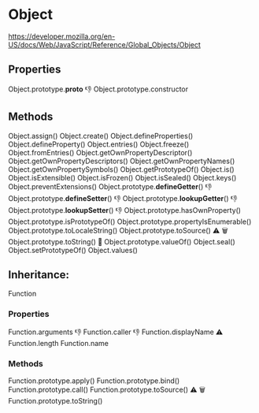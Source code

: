# Object

https://developer.mozilla.org/en-US/docs/Web/JavaScript/Reference/Global_Objects/Object

## Properties
  Object.prototype.__proto__ 👎
  Object.prototype.constructor

## Methods
  Object.assign()
  Object.create()
  Object.defineProperties()
  Object.defineProperty()
  Object.entries()
  Object.freeze()
  Object.fromEntries()
  Object.getOwnPropertyDescriptor()
  Object.getOwnPropertyDescriptors()
  Object.getOwnPropertyNames()
  Object.getOwnPropertySymbols()
  Object.getPrototypeOf()
  Object.is()
  Object.isExtensible()
  Object.isFrozen()
  Object.isSealed()
  Object.keys()
  Object.preventExtensions()
  Object.prototype.__defineGetter__() 👎
  Object.prototype.__defineSetter__() 👎
  Object.prototype.__lookupGetter__() 👎
  Object.prototype.__lookupSetter__() 👎
  Object.prototype.hasOwnProperty()
  Object.prototype.isPrototypeOf()
  Object.prototype.propertyIsEnumerable()
  Object.prototype.toLocaleString()
  Object.prototype.toSource() ⚠️ 🗑
  Object.prototype.toString() 🚀
  Object.prototype.valueOf()
  Object.seal()
  Object.setPrototypeOf()
  Object.values()

## Inheritance:

Function

### Properties
  Function.arguments 👎
  Function.caller 👎
  Function.displayName ⚠️
  Function.length
  Function.name

### Methods
  Function.prototype.apply()
  Function.prototype.bind()
  Function.prototype.call()
  Function.prototype.toSource() ⚠️ 🗑
  Function.prototype.toString()


